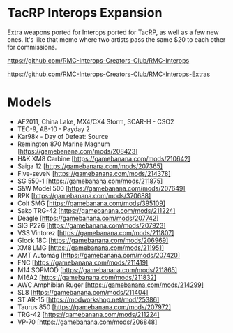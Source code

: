 # TacRP Interops Expansion

Extra weapons ported for Interops ported for TacRP, as well as a few new ones. It's like that meme where two artists pass the same $20 to each other for commissions.

https://github.com/RMC-Interops-Creators-Club/RMC-Interops

https://github.com/RMC-Interops-Creators-Club/RMC-Interops-Extras

# Models
- AF2011, China Lake, MX4/CX4 Storm, SCAR-H - CSO2
- TEC-9, AB-10 - Payday 2
- Kar98k - Day of Defeat: Source
- Remington 870 Marine Magnum [https://gamebanana.com/mods/208423]
- H&K XM8 Carbine [https://gamebanana.com/mods/210642]
- Saiga 12 [https://gamebanana.com/mods/207365]
- Five-seveN [https://gamebanana.com/mods/214378]
- SG 550-1 [https://gamebanana.com/mods/211875]
- S&W Model 500 [https://gamebanana.com/mods/207649]
- RPK [https://gamebanana.com/mods/370688]
- Colt SMG [https://gamebanana.com/mods/395109]
- Sako TRG-42 [https://gamebanana.com/mods/211224]
- Deagle [https://gamebanana.com/mods/207742]
- SIG P226 [https://gamebanana.com/mods/207923]
- VSS Vintorez [https://gamebanana.com/mods/211807]
- Glock 18C [https://gamebanana.com/mods/206969]
- XM8 LMG [https://gamebanana.com/mods/211951]
- AMT Automag [https://gamebanana.com/mods/207420]
- FNC [https://gamebanana.com/mods/211419]
- M14 SOPMOD [https://gamebanana.com/mods/211865]
- M16A2 [https://gamebanana.com/mods/211832]
- AWC Amphibian Ruger [https://gamebanana.com/mods/214299]
- SL8 [https://gamebanana.com/mods/211404]
- ST AR-15 [https://modworkshop.net/mod/25386]
- Taurus 850 [https://gamebanana.com/mods/207972]
- TRG-42 [https://gamebanana.com/mods/211224]
- VP-70 [https://gamebanana.com/mods/206848]
